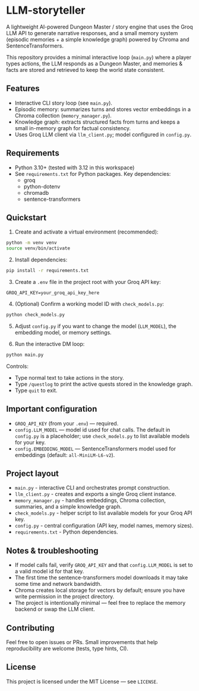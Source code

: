 # LLM-storyteller

A lightweight AI-powered Dungeon Master / story engine that uses the Groq LLM API to generate narrative responses, and a small memory system (episodic memories + a simple knowledge graph) powered by Chroma and SentenceTransformers.

This repository provides a minimal interactive loop (`main.py`) where a player types actions, the LLM responds as a Dungeon Master, and memories & facts are stored and retrieved to keep the world state consistent.

## Features
- Interactive CLI story loop (see `main.py`).
- Episodic memory: summarizes turns and stores vector embeddings in a Chroma collection (`memory_manager.py`).
- Knowledge graph: extracts structured facts from turns and keeps a small in-memory graph for factual consistency.
- Uses Groq LLM client via `llm_client.py`; model configured in `config.py`.

## Requirements
- Python 3.10+ (tested with 3.12 in this workspace)
- See `requirements.txt` for Python packages. Key dependencies:
	- groq
	- python-dotenv
	- chromadb
	- sentence-transformers

## Quickstart
1. Create and activate a virtual environment (recommended):

```bash
python -m venv venv
source venv/bin/activate
```

2. Install dependencies:

```bash
pip install -r requirements.txt
```

3. Create a `.env` file in the project root with your Groq API key:

```text
GROQ_API_KEY=your_groq_api_key_here
```

4. (Optional) Confirm a working model ID with `check_models.py`:

```bash
python check_models.py
```

5. Adjust `config.py` if you want to change the model (`LLM_MODEL`), the embedding model, or memory settings.

6. Run the interactive DM loop:

```bash
python main.py
```

Controls:
- Type normal text to take actions in the story.
- Type `/questlog` to print the active quests stored in the knowledge graph.
- Type `quit` to exit.

## Important configuration
- `GROQ_API_KEY` (from your `.env`) — required.
- `config.LLM_MODEL` — model id used for chat calls. The default in `config.py` is a placeholder; use `check_models.py` to list available models for your key.
- `config.EMBEDDING_MODEL` — SentenceTransformers model used for embeddings (default: `all-MiniLM-L6-v2`).

## Project layout
- `main.py` - interactive CLI and orchestrates prompt construction.
- `llm_client.py` - creates and exports a single Groq client instance.
- `memory_manager.py` - handles embeddings, Chroma collection, summaries, and a simple knowledge graph.
- `check_models.py` - helper script to list available models for your Groq API key.
- `config.py` - central configuration (API key, model names, memory sizes).
- `requirements.txt` - Python dependencies.

## Notes & troubleshooting
- If model calls fail, verify `GROQ_API_KEY` and that `config.LLM_MODEL` is set to a valid model id for that key.
- The first time the sentence-transformers model downloads it may take some time and network bandwidth.
- Chroma creates local storage for vectors by default; ensure you have write permission in the project directory.
- The project is intentionally minimal — feel free to replace the memory backend or swap the LLM client.

## Contributing
Feel free to open issues or PRs. Small improvements that help reproducibility are welcome (tests, type hints, CI).

## License
This project is licensed under the MIT License — see `LICENSE`.
